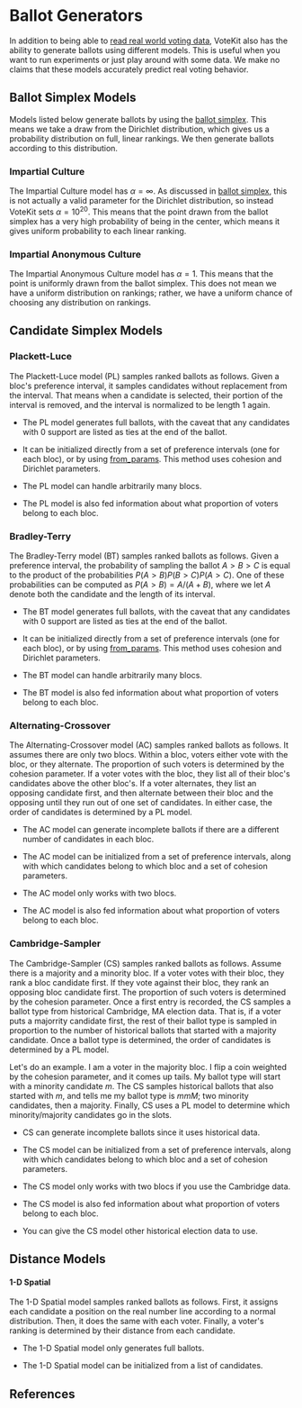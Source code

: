 # Ballot Generators

In addition to being able to [read real world voting data](../docs/api.md#cvr-loaders), VoteKit also has the ability to generate ballots using different models. This is useful when you want to run experiments or just play around with some data. We make no claims that these models accurately predict real voting behavior.

## Ballot Simplex Models

Models listed below generate ballots by using the [ballot simplex](./SCR_simplex.ipynb). This means we take a draw from the Dirichlet distribution, which gives us a probability distribution on full, linear rankings. We then generate ballots according to this distribution.

### Impartial Culture

The Impartial Culture model has $\alpha = \infty$. As discussed in [ballot simplex](./SCR_simplex.ipynb), this is not actually a valid parameter for the Dirichlet distribution, so instead VoteKit sets $\alpha = 10^{20}$. This means that the point drawn from the ballot simplex has a very high probability of being in the center, which means it gives uniform probability to each linear ranking.

### Impartial Anonymous Culture

The Impartial Anonymous Culture model has $\alpha = 1$. This means that the point is uniformly drawn from the ballot simplex. This does not mean we have a uniform distribution on rankings; rather, we have a uniform chance of choosing any distribution on rankings.

## Candidate Simplex Models

### Plackett-Luce

The Plackett-Luce model (PL) samples ranked ballots as follows. Given a bloc's preference interval, it samples candidates without replacement from the interval. That means when a candidate is selected, their portion of the interval is removed, and the interval is normalized to be length 1 again. 

- The PL model generates full ballots, with the caveat that any candidates with 0 support are listed as ties at the end of the ballot.

- It can be initialized directly from a set of preference intervals (one for each bloc), or by using [from_params](../docs/api.md#ballot-generators). This method uses cohesion and Dirichlet parameters.

- The PL model can handle arbitrarily many blocs.

- The PL model is also fed information about what proportion of voters belong to each bloc.

### Bradley-Terry

The Bradley-Terry model (BT) samples ranked ballots as follows. Given a preference interval, the probability of sampling the ballot $A>B>C$ is equal to the product of the probabilities $P(A>B)P(B>C)P(A>C)$. One of these probabilities can be computed as $P(A>B) = A/(A+B)$, where we let $A$ denote both the candidate and the length of its interval.


- The BT model generates full ballots, with the caveat that any candidates with 0 support are listed as ties at the end of the ballot.

- It can be initialized directly from a set of preference intervals (one for each bloc), or by using [from_params](../docs/api.md#ballot-generators). This method uses cohesion and Dirichlet parameters.

- The BT model can handle arbitrarily many blocs.

- The BT model is also fed information about what proportion of voters belong to each bloc.

### Alternating-Crossover

The Alternating-Crossover model (AC) samples ranked ballots as follows. It assumes there are only two blocs. Within a bloc, voters either vote with the bloc, or they alternate. The proportion of such voters is determined by the cohesion parameter. If a voter votes with the bloc, they list all of their bloc's candidates above the other bloc's. If a voter alternates, they list an opposing candidate first, and then alternate between their bloc and the opposing until they run out of one set of candidates. In either case, the order of candidates is determined by a PL model.

- The AC model can generate incomplete ballots if there are a different number of candidates in each bloc.

- The AC model can be initialized from a set of preference intervals, along with which candidates belong to which bloc and a set of cohesion parameters.

- The AC model only works with two blocs.

- The AC model is also fed information about what proportion of voters belong to each bloc.

### Cambridge-Sampler

The Cambridge-Sampler (CS) samples ranked ballots as follows. Assume there is a majority and a minority bloc. If a voter votes with their bloc, they rank a bloc candidate first. If they vote against their bloc, they rank an opposing bloc candidate first. The proportion of such voters is determined by the cohesion parameter. Once a first entry is recorded, the CS samples a ballot type from historical Cambridge, MA election data. That is, if a voter puts a majorrity candidate first, the rest of their ballot type is sampled in proportion to the number of historical ballots that started with a majority candidate. Once a ballot type is determined, the order of candidates is determined by a PL model.

Let's do an example. I am a voter in the majority bloc. I flip a coin weighted by the cohesion parameter, and it comes up tails. My ballot type will start with a minority candidate $m$. The CS samples historical ballots that also started with $m$, and tells me my ballot type is $mmM$; two minority candidates, then a majority. Finally, CS uses a PL model to determine which minority/majority candidates go in the slots.

- CS can generate incomplete ballots since it uses historical data.

- The CS model can be initialized from a set of preference intervals, along with which candidates belong to which bloc and a set of cohesion parameters.

- The CS model only works with two blocs if you use the Cambridge data.

- The CS model is also fed information about what proportion of voters belong to each bloc.

- You can give the CS model other historical election data to use.

## Distance Models

#### 1-D Spatial

The 1-D Spatial model samples ranked ballots as follows. First, it assigns each candidate a position on the real number line according to a normal distribution. Then, it does the same with each voter. Finally, a voter's ranking is determined by their distance from each candidate.

- The 1-D Spatial model only generates full ballots.

- The 1-D Spatial model can be initialized from a list of candidates.

## References


